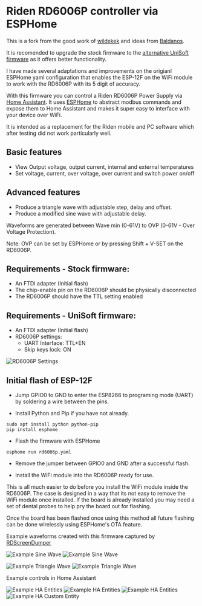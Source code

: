 # Riden RD6006P controller via ESPHome

This is a fork from the good work of [wildekek](https://github.com/wildekek/rd6006-controller) and ideas from [Baldanos](https://github.com/Baldanos/rd6006).

It is recomended to upgrade the stock firmware to the [alternative UniSoft firmware](https://www.eevblog.com/forum/testgear/ruideng-riden-rd6006-dc-power-supply/msg3998257/#msg3998257) as it offers better functionality. 

I have made several adaptations and improvements on the origianl ESPHome yaml configuration that enables the ESP-12F on the WiFi module to work with the RD6006P with its 5 digit of accuracy.

With this firmware you can control a Riden RD6006P Power Supply via [Home Assistant](https://www.home-assistant.io/). It uses [ESPHome](https://esphome.io/) to abstract modbus commands and expose them to Home Assistant and makes it super easy to interface with your device over WiFi.

It is intended as a replacement for the Riden mobile and PC software which after testing did not work particularly well.

## Basic features
- View Output voltage, output current, internal and external temperatures
- Set voltage, current, over voltage, over current and switch power on/off

## Advanced features
- Produce a triangle wave with adjustable step, delay and offset.
- Produce a modified sine wave with adjustable delay.

Waveforms are generated between Wave min (0-61V) to OVP (0-61V - Over Voltage Protection).

Note: OVP can be set by ESPHome or by pressing Shift + V-SET on the RD6006P.
## Requirements - Stock firmware:
- An FTDI adapter (Initial flash)
- The chip-enable pin on the RD6006P should be physically disconnected
- The RD6006P should have the TTL setting enabled

## Requirements - UniSoft firmware:
- An FTDI adapter (Initial flash)
- RD6006P settings:
  - UART Interface: TTL+EN
  - Skip keys lock: ON

![RD6006P Settings](/Examples/Settings.jpg "RD6006P Settings")

## Initial flash of ESP-12F

- Jump GPIO0 to GND to enter the ESP8266 to programing mode (UART) by soldering a wire between the pins.

- Install Python and Pip if you have not already.

```
sudo apt install python python-pip
pip install esphome
```

- Flash the firmware with ESPHome

```
esphome run rd6006p.yaml
```

- Remove the jumper between GPIO0 and GND after a successful flash.

- Install the WiFi module into the RD6006P ready for use.

This is all much easier to do before you install the WiFi module inside the RD6006P. The case is designed in a way that its not easy to remove the WiFi module once installed. If the board is already installed you may need a set of dental probes to help pry the board out for flashing.

Once the board has been flashed once using this method all future flashing can be done wirelessly using ESPHome's OTA feature.

Example waveforms created with this firmware captured by [RDScreenDumper](https://www.eevblog.com/forum/testgear/ruideng-riden-rd6006-dc-power-supply/msg3998263/#msg3998263)

![Example Sine Wave](/Examples/Sine_Wave-500.jpg "Sine Wave 500ms delay")
![Example Sine Wave](/Examples/Sine_Wave-1000.jpg "Sine Wave 1000ms delay")


![Example Triangle Wave](/Examples/Triangle_Wave-100.jpg "Triangle Wave 100ms delay, 0.1 step")
![Example Triangle Wave](/Examples/Triangle_Wave-500.jpg "Triangle Wave 500ms delay, 1.0 step")

Example controls in Home Assistant

![Example HA Entities](/Examples/HA_Configuration.jpg "Home Assistant - Configuration")
![Example HA Entities](/Examples/HA_Controls.jpg "Home Assistant - Waveform Controls")
![Example HA Entities](/Examples/HA_Sensors.jpg "Home Assistant - Sensors")
![Example HA Custom Entity](/Examples/HA_Chart.jpg "Home Assistant - Custom Apex chart")